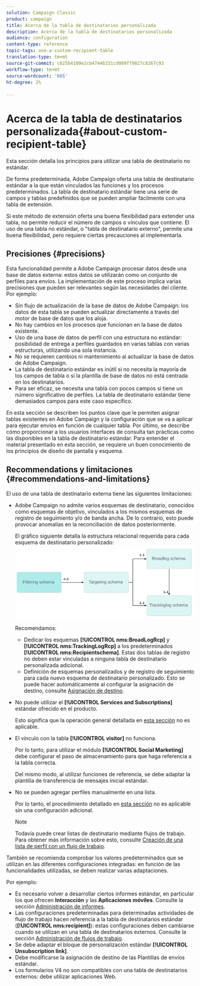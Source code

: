 ```yaml
---
solution: Campaign Classic
product: campaign
title: Acerca de la tabla de destinatarios personalizada
description: Acerca de la tabla de destinatarios personalizada
audience: configuration
content-type: reference
topic-tags: use-a-custom-recipient-table
translation-type: tm+mt
source-git-commit: c625b4109e2cb47446331cd009ff9827c8267c93
workflow-type: tm+mt
source-wordcount: '665'
ht-degree: 2%

---
```



# Acerca de la tabla de destinatarios personalizada{#about-custom-recipient-table}

Esta sección detalla los principios para utilizar una tabla de destinatario no estándar.

De forma predeterminada, Adobe Campaign oferta una tabla de destinatario estándar a la que están vinculados las funciones y los procesos predeterminados. La tabla de destinatario estándar tiene una serie de campos y tablas predefinidos que se pueden ampliar fácilmente con una tabla de extensión.

Si este método de extensión oferta una buena flexibilidad para extender una tabla, no permite reducir el número de campos o vínculos que contiene. El uso de una tabla no estándar, o &quot;tabla de destinatario externo&quot;, permite una buena flexibilidad, pero requiere ciertas precauciones al implementarla.

## Precisiones {#precisions}

Esta funcionalidad permite a Adobe Campaign procesar datos desde una base de datos externa: estos datos se utilizarán como un conjunto de perfiles para envíos. La implementación de este proceso implica varias precisiones que pueden ser relevantes según las necesidades del cliente. Por ejemplo:

* Sin flujo de actualización de la base de datos de Adobe Campaign: los datos de esta tabla se pueden actualizar directamente a través del motor de base de datos que los aloja.
* No hay cambios en los procesos que funcionan en la base de datos existente.
* Uso de una base de datos de perfil con una estructura no estándar: posibilidad de entrega a perfiles guardados en varias tablas con varias estructuras, utilizando una sola instancia.
* No se requieren cambios ni mantenimiento al actualizar la base de datos de Adobe Campaign.
* La tabla de destinatario estándar es inútil si no necesita la mayoría de los campos de tabla o si la plantilla de base de datos no está centrada en los destinatarios.
* Para ser eficaz, se necesita una tabla con pocos campos si tiene un número significativo de perfiles. La tabla de destinatario estándar tiene demasiados campos para este caso específico.

En esta sección se describen los puntos clave que le permiten asignar tablas existentes en Adobe Campaign y la configuración que se va a aplicar para ejecutar envíos en función de cualquier tabla. Por último, se describe cómo proporcionar a los usuarios interfaces de consulta tan prácticas como las disponibles en la tabla de destinatario estándar. Para entender el material presentado en esta sección, se requiere un buen conocimiento de los principios de diseño de pantalla y esquema.

## Recommendations y limitaciones {#recommendations-and-limitations}

El uso de una tabla de destinatario externa tiene las siguientes limitaciones:

* Adobe Campaign no admite varios esquemas de destinatario, conocidos como esquemas de objetivo, vinculados a los mismos esquemas de registro de seguimiento y/o de banda ancha. De lo contrario, esto puede provocar anomalías en la reconciliación de datos posteriormente.

   El gráfico siguiente detalla la estructura relacional requerida para cada esquema de destinatario personalizado:
   ![](assets/custom_recipient_limitation.png)

   Recomendamos:

   * Dedicar los esquemas **[!UICONTROL nms:BroadLogRcp]** y **[!UICONTROL nms:TrackingLogRcp]** a los predeterminados **[!UICONTROL nms:Recipientschema]**. Estas dos tablas de registro no deben estar vinculadas a ninguna tabla de destinatario personalizada adicional.
   * Definición de esquemas personalizados y de registro de seguimiento para cada nuevo esquema de destinatario personalizado. Esto se puede hacer automáticamente al configurar la asignación de destino, consulte [Asignación de destino](../../configuration/using/target-mapping.md).

* No puede utilizar el **[!UICONTROL Services and Subscriptions]** estándar ofrecido en el producto.

   Esto significa que la operación general detallada en [esta sección](../../delivery/using/managing-subscriptions.md) no es aplicable.

* El vínculo con la tabla **[!UICONTROL visitor]** no funciona.

   Por lo tanto, para utilizar el módulo **[!UICONTROL Social Marketing]** debe configurar el paso de almacenamiento para que haga referencia a la tabla correcta.

   Del mismo modo, al utilizar funciones de referencia, se debe adaptar la plantilla de transferencia de mensajes inicial estándar.

* No se pueden agregar perfiles manualmente en una lista.

   Por lo tanto, el procedimiento detallado en [esta sección](../../platform/using/creating-and-managing-lists.md) no es aplicable sin una configuración adicional.

   >[!NOTE]
   >
   >Todavía puede crear listas de destinatario mediante flujos de trabajo. Para obtener más información sobre esto, consulte [Creación de una lista de perfil con un flujo de trabajo](../../configuration/using/creating-a-profile-list-with-a-workflow.md).

También se recomienda comprobar los valores predeterminados que se utilizan en las diferentes configuraciones integradas: en función de las funcionalidades utilizadas, se deben realizar varias adaptaciones.

Por ejemplo:

* Es necesario volver a desarrollar ciertos informes estándar, en particular los que ofrecen **Interacción** y las **Aplicaciones móviles**. Consulte la sección [Administración de informes](../../configuration/using/managing-reports.md).
* Las configuraciones predeterminadas para determinadas actividades de flujo de trabajo hacen referencia a la tabla de destinatarios estándar (**[!UICONTROL nms:recipient]**): estas configuraciones deben cambiarse cuando se utilizan en una tabla de destinatarios externos. Consulte la sección [Administración de flujos de trabajo](../../configuration/using/managing-workflows.md).
* Se debe adaptar el bloque de personalización estándar **[!UICONTROL Unsubscription link]**.
* Debe modificarse la asignación de destino de las Plantillas de envíos estándar.
* Los formularios V4 no son compatibles con una tabla de destinatarios externos: debe utilizar aplicaciones Web.

